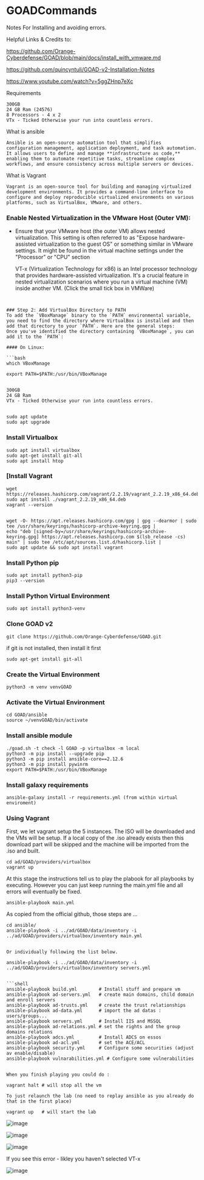 # GOADCommands
Notes For Installing and avoiding errors. 


Helpful Links & Credits to:

https://github.com/Orange-Cyberdefense/GOAD/blob/main/docs/install_with_vmware.md

https://github.com/quincyntuli/GOAD-v2-Installation-Notes

https://www.youtube.com/watch?v=5ggZHnp7eXc


Requirements 
```
300GB 
24 GB Ram (24576)
8 Processors - 4 x 2 
VTx - Ticked Otherwise your run into countless errors. 

```


What is ansible
```
Ansible is an open-source automation tool that simplifies configuration management, application deployment, and task automation. It allows users to define and manage **infrastructure as code,** enabling them to automate repetitive tasks, streamline complex workflows, and ensure consistency across multiple servers or devices.
```

What is Vagrant 
```
Vagrant is an open-source tool for building and managing virtualized development environments. It provides a command-line interface to configure and deploy reproducible virtualized environments on various platforms, such as VirtualBox, VMware, and others.
```


### **Enable Nested Virtualization in the VMware Host (Outer VM):**

- Ensure that your VMware host (the outer VM) allows nested virtualization. This setting is often referred to as "Expose hardware-assisted virtualization to the guest OS" or something similar in VMware settings. It might be found in the virtual machine settings under the "Processor" or "CPU" section

  VT-x (Virtualization Technology for x86) is an Intel processor technology that provides hardware-assisted virtualization. It's a crucial feature in nested virtualization scenarios where you run a virtual machine (VM) inside another VM. (Click the small tick box in VMWare) 
```


### Step 2: Add VirtualBox Directory to PATH
To add the `VBoxManage` binary to the `PATH` environmental variable, you need to find the directory where VirtualBox is installed and then add that directory to your `PATH`. Here are the general steps:
Once you've identified the directory containing `VBoxManage`, you can add it to the `PATH`:

#### On Linux:

```bash
which VBoxManage 

export PATH=$PATH:/usr/bin/VBoxManage
```

```shell

300GB 
24 GB Ram  
VTx - Ticked Otherwise your run into countless errors. 


sudo apt update
sudo apt upgrade
```

### Install Virtualbox

```shell
sudo apt install virtualbox
sudo apt-get install git-all
sudo apt install htop
```

### [Install Vagrant

```shell
wget https://releases.hashicorp.com/vagrant/2.2.19/vagrant_2.2.19_x86_64.deb
sudo apt install ./vagrant_2.2.19_x86_64.deb
vagrant --version


wget -O- https://apt.releases.hashicorp.com/gpg | gpg --dearmor | sudo tee /usr/share/keyrings/hashicorp-archive-keyring.gpg |
echo "deb [signed-by=/usr/share/keyrings/hashicorp-archive-keyring.gpg] https://apt.releases.hashicorp.com $(lsb_release -cs) main" | sudo tee /etc/apt/sources.list.d/hashicorp.list |
sudo apt update && sudo apt install vagrant

```

### Install Python pip

```shell
sudo apt install python3-pip
pip3 --version
```

### Install Python Virtual Environment
```shell
sudo apt install python3-venv
```

### Clone GOAD v2

```shell
git clone https://github.com/Orange-Cyberdefense/GOAD.git
```

if git is not installed, then install it first

```shell
sudo apt-get install git-all
```

### Create the Virtual Environment

```shell
python3 -m venv venvGOAD
```

### Activate the Virtual Environment

```shell
cd GOAD/ansible
source ~/venvGOAD/bin/activate
```

### Install ansible module

```shell
./goad.sh -t check -l GOAD -p virtualbox -m local
python3 -m pip install --upgrade pip
python3 -m pip install ansible-core==2.12.6
python3 -m pip install pywinrm
export PATH=$PATH:/usr/bin/VBoxManage

```

### Install galaxy requirements

```shell
ansible-galaxy install -r requirements.yml (from within virtual enviroment)

```

### Using Vagrant 

First, we let vagrant setup the 5 instances. The ISO will be downloaded and the VMs will be setup. If a local copy of the .iso already exists then this download part will be skipped and the machine will be imported from the .iso and built.

```shell
cd ad/GOAD/providers/virtualbox
vagrant up
```

At this stage the instructions tell us to play the plabook for all playbooks by executing.  However you can just keep running the main.yml file and all errors will eventually be fixed. 

```shell
ansible-playbook main.yml
```

As copied from the official github, those steps are ...

```
cd ansible/
ansible-playbook -i ../ad/GOAD/data/inventory -i ../ad/GOAD/providers/virtualbox/inventory main.yml


Or individually following the list below.

ansible-playbook -i ../ad/GOAD/data/inventory -i ../ad/GOAD/providers/virtualbox/inventory servers.yml


```shell
ansible-playbook build.yml        # Install stuff and prepare vm
ansible-playbook ad-servers.yml   # create main domains, child domain and enroll servers
ansible-playbook ad-trusts.yml    # create the trust relationships
ansible-playbook ad-data.yml      # import the ad datas : users/groups...
ansible-playbook servers.yml      # Install IIS and MSSQL
ansible-playbook ad-relations.yml # set the rights and the group domains relations
ansible-playbook adcs.yml         # Install ADCS on essos
ansible-playbook ad-acl.yml       # set the ACE/ACL
ansible-playbook security.yml     # Configure some securities (adjust av enable/disable)
ansible-playbook vulnarabilities.yml # Configure some vulnerabilities
```

```shell

When you finish playing you could do :

vagrant halt # will stop all the vm

To just relaunch the lab (no need to replay ansible as you already do that in the first place)

vagrant up   # will start the lab

```
![image](https://github.com/brainspill3r/GOADCommands/assets/68113403/07d1616a-8f0b-4de3-ada6-d4de4f3c6f61)

![image](https://github.com/brainspill3r/GOADCommands/assets/68113403/65dd8e58-ba77-48d6-9438-b35d351f79be)

![image](https://github.com/brainspill3r/GOADCommands/assets/68113403/db361fff-86f2-4e15-a072-4ed93bc94569)


If you see this error - likley you haven't selected VT-x 

![image](https://github.com/brainspill3r/GOADCommands/assets/68113403/8ccc263d-ebef-4b55-92cb-f9fa6b2b69ac)





